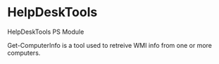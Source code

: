 # HelpDeskTools
HelpDeskTools PS Module

Get-ComputerInfo is a tool used to retreive WMI info from one or more computers.
